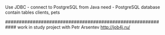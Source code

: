 
 Use JDBC - connect to PostgreSQL from Java
 need - PostgreSQL database contain tables clients, pets 

############################################################ 
 work in study project with Petr Arsentev 
 http://job4j.ru/
